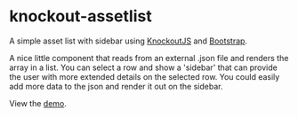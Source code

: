 # knockout-assetlist
A simple asset list with sidebar using <a href="http://knockoutjs.com/">KnockoutJS</a> and <a href="http://getbootstrap.com/">Bootstrap</a>.

A nice little component that reads from an external .json file and renders the array in a list. You can select a row and show a 'sidebar' that can provide the user with more extended details on the selected row. You could easily add more data to the json and render it out on the sidebar.

View the <a href="http://lucastobrazil.github.io/knockout-assetlist/">demo</a>.